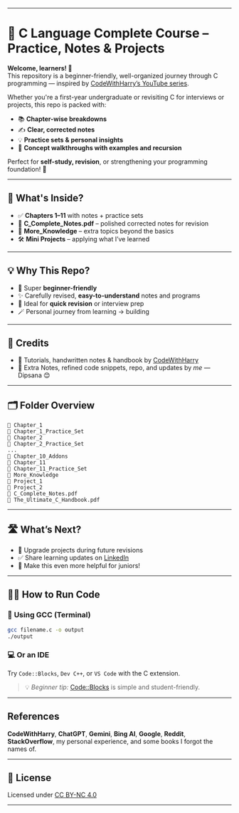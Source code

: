 
---

# 🌟 C Language Complete Course – Practice, Notes & Projects

**Welcome, learners! 👋**  
This repository is a beginner-friendly, well-organized journey through C programming — inspired by [CodeWithHarry’s YouTube series](https://youtu.be/ZSPZob_1TOk).  

Whether you're a first-year undergraduate or revisiting C for interviews or projects, this repo is packed with:
- 📚 **Chapter-wise breakdowns**
- ✍️ **Clear, corrected notes**
- 💡 **Practice sets & personal insights**
- 🔁 **Concept walkthroughs with examples and recursion**

Perfect for **self-study, revision**, or strengthening your programming foundation! 💪

---

## 📘 What's Inside?

- ✅ **Chapters 1–11** with notes + practice sets  
- 📄 **C_Complete_Notes.pdf** – polished corrected notes for revision  
- 🌱 **More_Knowledge** – extra topics beyond the basics  
- 🛠️ **Mini Projects** – applying what I’ve learned

---

## 💡 Why This Repo?

- 🔰 Super **beginner-friendly**
- ✨ Carefully revised, **easy-to-understand** notes and programs
- 📌 Ideal for **quick revision** or interview prep  
- 🪄 Personal journey from learning → building  

---

## 🙌 Credits

- 🎥 Tutorials, handwritten notes & handbook by [CodeWithHarry](https://www.codewithharry.com)  
- 🧾 Extra Notes, refined code snippets, repo, and updates by *me* — Dipsana 😊

---

## 🗂️ Folder Overview

```
📁 Chapter_1
📁 Chapter_1_Practice_Set
📁 Chapter_2
📁 Chapter_2_Practice_Set
...
📁 Chapter_10_Addons
📁 Chapter_11
📁 Chapter_11_Practice_Set
📁 More_Knowledge
📁 Project_1
📁 Project_2
📓 C_Complete_Notes.pdf
📘 The_Ultimate_C_Handbook.pdf
```

---

## 🛣️ What’s Next?

- 🔄 Upgrade projects during future revisions
- ✅ Share learning updates on [LinkedIn](www.linkedin.com/in/dipsana)
- 💬 Make this even more helpful for juniors!

---

## 🏃‍♂️ How to Run Code

### 🔧 **Using GCC (Terminal)**
```bash
gcc filename.c -o output
./output
```

### 💻 **Or an IDE**  
Try `Code::Blocks`, `Dev C++`, or `VS Code` with the C extension.

> 💡 *Beginner tip:* [Code::Blocks](http://www.codeblocks.org/) is simple and student-friendly.

---

## References  

**CodeWithHarry**, **ChatGPT**, **Gemini**, **Bing AI**, **Google**, **Reddit**, **StackOverflow**, my personal experience, and some books I forgot the names of.

---

## 📄 License

Licensed under [CC BY-NC 4.0](https://creativecommons.org/licenses/by-nc/4.0/)

---
